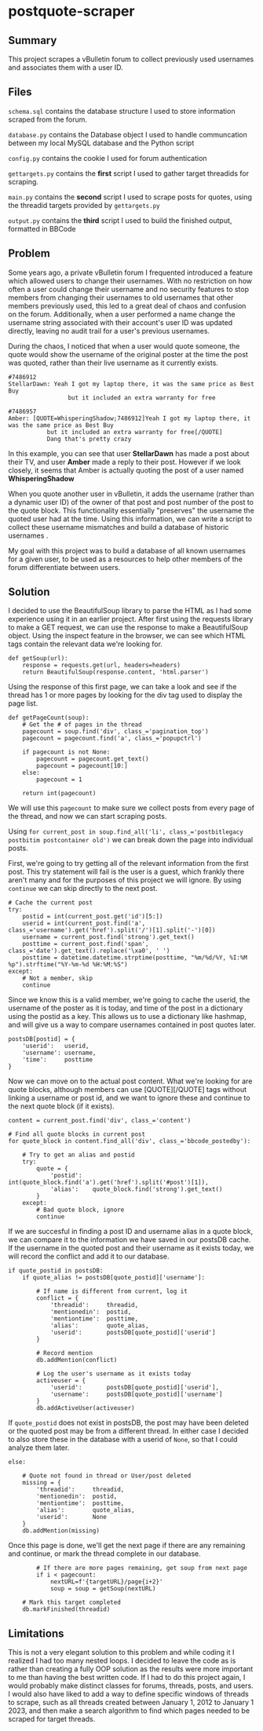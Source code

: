 # postquote-scraper

## Summary
This project scrapes a vBulletin forum to collect previously used usernames and associates them with a user ID.

## Files
`schema.sql` contains the database structure I used to store information scraped from the forum.

`database.py` contains the Database object I used to handle communcation between my local MySQL database and the Python script

`config.py` contains the cookie I used for forum authentication

`gettargets.py` contains the **first** script I used to gather target threadids for scraping. 

`main.py` contains the **second** script I used to scrape posts for quotes, using the threadid targets provided by `gettargets.py`

`output.py` contains the **third** script I used to build the finished output, formatted in BBCode


## Problem

Some years ago, a private vBulletin forum I frequented introduced a feature which allowed users to change their usernames. With no restriction on how often a user could change their username and no security features to stop members from changing their usernames to old usernames that other members previously used, this led to a great deal of chaos and confusion on the forum. Additionally, when a user performed a name change the username string associated with their account's user ID was updated directly, leaving no audit trail for a user's previous usernames.

During the chaos, I noticed that when a user would quote someone, the quote would show the username of the original poster at the time the post was quoted, rather than their live username as it currently exists. 
```
#7486912
StellarDawn: Yeah I got my laptop there, it was the same price as Best Buy 
                 but it included an extra warranty for free

#7486957
Amber: [QUOTE=WhisperingShadow;7486912]Yeah I got my laptop there, it was the same price as Best Buy 
           but it included an extra warranty for free[/QUOTE]
           Dang that's pretty crazy
```
In this example, you can see that user **StellarDawn** has made a post about their TV, and user **Amber** made a reply to their post. However if we look closely, it seems that Amber is actually quoting the post of a user named **WhisperingShadow**

When you quote another user in vBulletin, it adds the username (rather than a dynamic user ID) of the owner of that post and post number of the post to the quote block. This functionality essentially "preserves" the username the quoted user had at the time. Using this information, we can write a script to collect these username mismatches and build a database of historic usernames .

My goal with this project was to build a database of all known usernames for a given user, to be used as a resources to help other members of the forum differentiate between users.

## Solution



I decided to use the BeautifulSoup library to parse the HTML as I had some experience using it in an earlier project. After first using the requests library to make a GET request, we can use the response to make a BeautifulSoup object. Using the inspect feature in the browser, we can see which HTML tags contain the relevant data we're looking for.

```
def getSoup(url):
    response = requests.get(url, headers=headers)
    return BeautifulSoup(response.content, 'html.parser')
```

Using the response of this first page, we can take a look and see if the thread has 1 or more pages by looking for the div tag used to display the page list.

```
def getPageCount(soup):
    # Get the # of pages in the thread
    pagecount = soup.find('div', class_='pagination_top')
    pagecount = pagecount.find('a', class_='popupctrl')

    if pagecount is not None:
        pagecount = pagecount.get_text()
        pagecount = pagecount[10:]
    else:
        pagecount = 1

    return int(pagecount)
```

We will use this `pagecount` to make sure we collect posts from every page of the thread, and now we can start scraping posts.

Using `for current_post in soup.find_all('li', class_='postbitlegacy postbitim postcontainer old')` we can break down the page into individual posts.

First, we're going to try getting all of the relevant information from the first post. This try statement will fail is the user is a guest, which frankly there aren't many and for the purposes of this project we will ignore. By using `continue` we can skip directly to the next post.

```
# Cache the current post
try:
    postid = int(current_post.get('id')[5:])
    userid = int(current_post.find('a', class_='username').get('href').split('/')[1].split('-')[0])
    username = current_post.find('strong').get_text()
    posttime = current_post.find('span', class_='date').get_text().replace('\xa0', ' ')
    posttime = datetime.datetime.strptime(posttime, "%m/%d/%Y, %I:%M %p").strftime("%Y-%m-%d %H:%M:%S")
except:
    # Not a member, skip
    continue
```

Since we know this is a valid member, we're going to cache the userid, the username of the poster as it is today, and time of the post in a dictionary using the postid as a key. This allows us to use a dictionary like hashmap, and will give us a way to compare usernames contained in post quotes later.
```
postsDB[postid] = {
    'userid':   userid,
    'username': username,
    'time':     posttime
}
```

Now we can move on to the actual post content. What we're looking for are quote blocks, although members can use [QUOTE][/QUOTE] tags without linking a username or post id, and we want to ignore these and continue to the next quote block (if it exists).

```
content = current_post.find('div', class_='content')

# Find all quote blocks in current post
for quote_block in content.find_all('div', class_='bbcode_postedby'):

	# Try to get an alias and postid
	try:
		quote = {
			'postid':   int(quote_block.find('a').get('href').split('#post')[1]),
			'alias':    quote_block.find('strong').get_text()
		}
	except:
		# Bad quote block, ignore
		continue
```

If we are succesful in finding a post ID and username alias in a quote block, we can compare it to the information we have saved in our postsDB cache. If the username in the quoted post and their username as it exists today, we will record the conflict and add it to our database.

```
if quote_postid in postsDB:
	if quote_alias != postsDB[quote_postid]['username']:

		# If name is different from current, log it
		conflict = {
			'threadid':     threadid,
			'mentionedin':  postid,
			'mentiontime':  posttime,
			'alias':        quote_alias,
			'userid':       postsDB[quote_postid]['userid']
		}

		# Record mention
		db.addMention(conflict)

		# Log the user's username as it exists today
		activeuser = {
			'userid':       postsDB[quote_postid]['userid'],
			'username':     postsDB[quote_postid]['username']
		}
		db.addActiveUser(activeuser)
```
If `quote_postid` does not exist in postsDB, the post may have been deleted or the quoted post may be from a different thread. In either case I decided to also store these in the database with a userid of `None`, so that I could analyze them later.

```
else:

	# Quote not found in thread or User/post deleted
	missing = {
		'threadid':     threadid,
		'mentionedin':  postid,
		'mentiontime':  posttime,
		'alias':        quote_alias,
		'userid':       None
	}
	db.addMention(missing)
```
Once this page is done, we'll get the next page if there are any remaining and continue, or mark the thread complete in our database.
```
        # If there are more pages remaining, get soup from next page
        if i < pagecount:
            nextURL=f'{targetURL}/page{i+2}'
            soup = soup = getSoup(nextURL)

    # Mark this target completed
    db.markFinished(threadid)
```


## Limitations
This is not a very elegant solution to this problem and while coding it I realized I had too many nested loops. I decided to leave the code as is rather than creating a fully OOP solution as the results were more important to me than having the best written code. If I had to do this project again, I would probably make distinct classes for forums, threads, posts, and users. I would also have liked to add a way to define specific windows of threads to scrape, such as all threads created between January 1, 2012 to January 1 2023, and then make a search algorithm to find which pages needed to be scraped for target threads.
